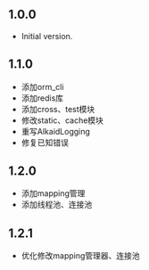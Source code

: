## 1.0.0

- Initial version.

## 1.1.0
- 添加orm_cli
- 添加redis库
- 添加cross、test模块
- 修改static、cache模块
- 重写AlkaidLogging
- 修复已知错误


## 1.2.0
- 添加mapping管理
- 添加线程池、连接池

## 1.2.1
- 优化修改mapping管理器、连接池